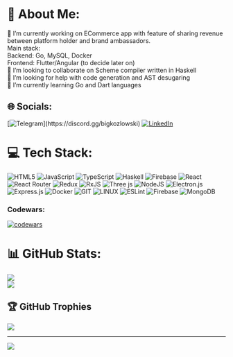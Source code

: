 # 💫 About Me:
🔭 I’m currently working on ECommerce app with feature of sharing revenue between platform holder and brand ambassadors.<br>    Main stack: <br>        Backend: Go, MySQL, Docker<br>        Frontend: Flutter/Angular (to decide later on)<br>👯 I’m looking to collaborate on Scheme compiler written in Haskell<br>🤝 I’m looking for help with code generation and AST desugaring<br>🌱 I’m currently learning Go and Dart languages


## 🌐 Socials:
[![Telegram]([https://img.shields.io/badge/Discord-%237289DA.svg?logo=discord&logoColor=white](https://camo.githubusercontent.com/d3b6f86e04a025735d9985010fc0df32cb047039715c868887878e0161928a0a/68747470733a2f2f696d672e736869656c64732e696f2f62616467652f2d54656c656772616d2d3134313133303f7374796c653d666f722d7468652d6261646765266c6f676f3d54656c656772616d))](https://discord.gg/bigkozlowski) [![LinkedIn](https://img.shields.io/badge/LinkedIn-%230077B5.svg?logo=linkedin&logoColor=white)](https://linkedin.com/in/dmitriy-kozlov-364049115) 

# 💻 Tech Stack:
![HTML5](https://img.shields.io/badge/html5-%23E34F26.svg?style=for-the-badge&logo=html5&logoColor=white) ![JavaScript](https://img.shields.io/badge/javascript-%23323330.svg?style=for-the-badge&logo=javascript&logoColor=%23F7DF1E) ![TypeScript](https://img.shields.io/badge/typescript-%23007ACC.svg?style=for-the-badge&logo=typescript&logoColor=white) ![Haskell](https://img.shields.io/badge/Haskell-5e5086?style=for-the-badge&logo=haskell&logoColor=white) ![Firebase](https://img.shields.io/badge/firebase-%23039BE5.svg?style=for-the-badge&logo=firebase) ![React](https://img.shields.io/badge/react-%2320232a.svg?style=for-the-badge&logo=react&logoColor=%2361DAFB) ![React Router](https://img.shields.io/badge/React_Router-CA4245?style=for-the-badge&logo=react-router&logoColor=white) ![Redux](https://img.shields.io/badge/redux-%23593d88.svg?style=for-the-badge&logo=redux&logoColor=white) ![RxJS](https://img.shields.io/badge/rxjs-%23B7178C.svg?style=for-the-badge&logo=reactivex&logoColor=white) ![Three js](https://img.shields.io/badge/threejs-black?style=for-the-badge&logo=three.js&logoColor=white) ![NodeJS](https://img.shields.io/badge/node.js-6DA55F?style=for-the-badge&logo=node.js&logoColor=white) ![Electron.js](https://img.shields.io/badge/Electron-191970?style=for-the-badge&logo=Electron&logoColor=white) ![Express.js](https://img.shields.io/badge/express.js-%23404d59.svg?style=for-the-badge&logo=express&logoColor=%2361DAFB) ![Docker](https://img.shields.io/badge/docker-%230db7ed.svg?style=for-the-badge&logo=docker&logoColor=white) ![GIT](https://img.shields.io/badge/Git-fc6d26?style=for-the-badge&logo=git&logoColor=white) ![LINUX](https://img.shields.io/badge/Linux-FCC624?style=for-the-badge&logo=linux&logoColor=black) ![ESLint](https://img.shields.io/badge/ESLint-4B3263?style=for-the-badge&logo=eslint&logoColor=white) ![Firebase](https://img.shields.io/badge/Firebase-039BE5?style=for-the-badge&logo=Firebase&logoColor=white) ![MongoDB](https://img.shields.io/badge/MongoDB-%234ea94b.svg?style=for-the-badge&logo=mongodb&logoColor=white)
### Codewars:
[![codewars](https://www.codewars.com/users/BigKozlowski/badges/large)](https://www.codewars.com/users/BigKozlowski)
# 📊 GitHub Stats:
![](https://github-readme-streak-stats.herokuapp.com/?user=BigKozlowski&theme=dark&hide_border=false)<br/>
![](https://github-readme-stats.vercel.app/api/top-langs/?username=BigKozlowski&theme=dark&hide_border=false&include_all_commits=true&count_private=true&layout=compact)

## 🏆 GitHub Trophies
![](https://github-profile-trophy.vercel.app/?username=BigKozlowski&theme=radical&no-frame=false&no-bg=true&margin-w=4)

---
[![](https://visitcount.itsvg.in/api?id=BigKozlowski&icon=0&color=0)](https://visitcount.itsvg.in)

<!-- Proudly created with GPRM ( https://gprm.itsvg.in ) -->
